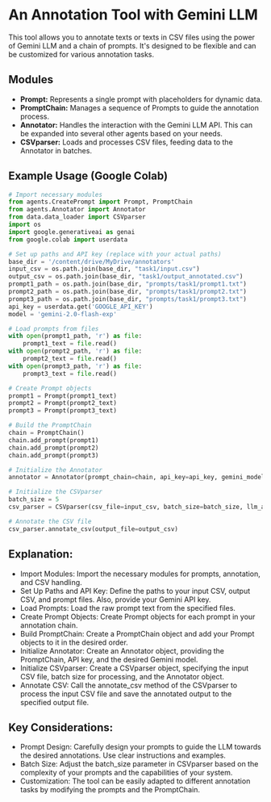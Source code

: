 # An Annotation Tool with Gemini LLM

This tool allows you to annotate texts or texts in CSV files using the power of Gemini LLM and a chain of prompts. It's designed to be flexible and can be customized for various annotation tasks.

## Modules

* **Prompt:** Represents a single prompt with placeholders for dynamic data.
* **PromptChain:** Manages a sequence of Prompts to guide the annotation process.
* **Annotator:** Handles the interaction with the Gemini LLM API. This can be expanded into several other agents based on your needs.
* **CSVparser:** Loads and processes CSV files, feeding data to the Annotator in batches.

## Example Usage (Google Colab)

```python
# Import necessary modules
from agents.CreatePrompt import Prompt, PromptChain
from agents.Annotator import Annotator
from data.data_loader import CSVparser
import os
import google.generativeai as genai
from google.colab import userdata

# Set up paths and API key (replace with your actual paths)
base_dir = '/content/drive/MyDrive/annotators' 
input_csv = os.path.join(base_dir, "task1/input.csv") 
output_csv = os.path.join(base_dir, "task1/output_annotated.csv")
prompt1_path = os.path.join(base_dir, "prompts/task1/prompt1.txt")
prompt2_path = os.path.join(base_dir, "prompts/task1/prompt2.txt")
prompt3_path = os.path.join(base_dir, "prompts/task1/prompt3.txt")
api_key = userdata.get('GOOGLE_API_KEY')
model = 'gemini-2.0-flash-exp' 

# Load prompts from files
with open(prompt1_path, 'r') as file:
    prompt1_text = file.read()
with open(prompt2_path, 'r') as file:
    prompt2_text = file.read()
with open(prompt3_path, 'r') as file:
    prompt3_text = file.read()

# Create Prompt objects
prompt1 = Prompt(prompt1_text)
prompt2 = Prompt(prompt2_text)
prompt3 = Prompt(prompt3_text)

# Build the PromptChain
chain = PromptChain()
chain.add_prompt(prompt1)
chain.add_prompt(prompt2)
chain.add_prompt(prompt3)

# Initialize the Annotator
annotator = Annotator(prompt_chain=chain, api_key=api_key, gemini_model=model)

# Initialize the CSVparser
batch_size = 5  
csv_parser = CSVparser(csv_file=input_csv, batch_size=batch_size, llm_agents=annotator)

# Annotate the CSV file
csv_parser.annotate_csv(output_file=output_csv)
```
## Explanation:
* Import Modules: Import the necessary modules for prompts, annotation, and CSV handling.
* Set Up Paths and API Key: Define the paths to your input CSV, output CSV, and prompt files. Also, provide your Gemini API key.
* Load Prompts: Load the raw prompt text from the specified files.
* Create Prompt Objects: Create Prompt objects for each prompt in your annotation chain.
* Build PromptChain: Create a PromptChain object and add your Prompt objects to it in the desired order.
* Initialize Annotator: Create an Annotator object, providing the PromptChain, API key, and the desired Gemini model.
* Initialize CSVparser: Create a CSVparser object, specifying the input CSV file, batch size for processing, and the Annotator object.
* Annotate CSV: Call the annotate_csv method of the CSVparser to process the input CSV file and save the annotated output to the specified output file.

## Key Considerations:
* Prompt Design: Carefully design your prompts to guide the LLM towards the desired annotations. Use clear instructions and examples.
* Batch Size: Adjust the batch_size parameter in CSVparser based on the complexity of your prompts and the capabilities of your system.
* Customization: The tool can be easily adapted to different annotation tasks by modifying the prompts and the PromptChain.
